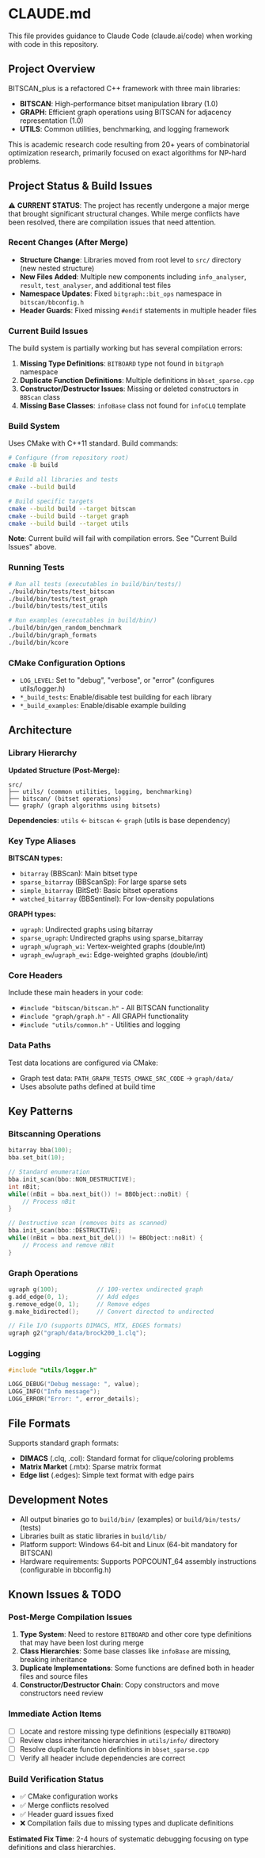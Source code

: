 # CLAUDE.md

This file provides guidance to Claude Code (claude.ai/code) when working with code in this repository.

## Project Overview

BITSCAN_plus is a refactored C++ framework with three main libraries:
- **BITSCAN**: High-performance bitset manipulation library (1.0)
- **GRAPH**: Efficient graph operations using BITSCAN for adjacency representation (1.0) 
- **UTILS**: Common utilities, benchmarking, and logging framework

This is academic research code resulting from 20+ years of combinatorial optimization research, primarily focused on exact algorithms for NP-hard problems.

## Project Status & Build Issues

⚠️ **CURRENT STATUS**: The project has recently undergone a major merge that brought significant structural changes. While merge conflicts have been resolved, there are compilation issues that need attention.

### Recent Changes (After Merge)
- **Structure Change**: Libraries moved from root level to `src/` directory (new nested structure)
- **New Files Added**: Multiple new components including `info_analyser`, `result`, `test_analyser`, and additional test files
- **Namespace Updates**: Fixed `bitgraph::bit_ops` namespace in `bitscan/bbconfig.h`
- **Header Guards**: Fixed missing `#endif` statements in multiple header files

### Current Build Issues
The build system is partially working but has several compilation errors:

1. **Missing Type Definitions**: `BITBOARD` type not found in `bitgraph` namespace
2. **Duplicate Function Definitions**: Multiple definitions in `bbset_sparse.cpp`
3. **Constructor/Destructor Issues**: Missing or deleted constructors in `BBScan` class
4. **Missing Base Classes**: `infoBase` class not found for `infoCLQ` template

### Build System

Uses CMake with C++11 standard. Build commands:

```bash
# Configure (from repository root)
cmake -B build

# Build all libraries and tests
cmake --build build

# Build specific targets  
cmake --build build --target bitscan
cmake --build build --target graph
cmake --build build --target utils
```

**Note**: Current build will fail with compilation errors. See "Current Build Issues" above.

### Running Tests

```bash
# Run all tests (executables in build/bin/tests/)
./build/bin/tests/test_bitscan
./build/bin/tests/test_graph  
./build/bin/tests/test_utils

# Run examples (executables in build/bin/)
./build/bin/gen_random_benchmark
./build/bin/graph_formats
./build/bin/kcore
```

### CMake Configuration Options

- `LOG_LEVEL`: Set to "debug", "verbose", or "error" (configures utils/logger.h)
- `*_build_tests`: Enable/disable test building for each library
- `*_build_examples`: Enable/disable example building

## Architecture

### Library Hierarchy

**Updated Structure (Post-Merge):**
```
src/
├── utils/ (common utilities, logging, benchmarking)
├── bitscan/ (bitset operations)
└── graph/ (graph algorithms using bitsets)
```

**Dependencies**: `utils` ← `bitscan` ← `graph` (utils is base dependency)

### Key Type Aliases

**BITSCAN types:**
- `bitarray` (BBScan): Main bitset type
- `sparse_bitarray` (BBScanSp): For large sparse sets
- `simple_bitarray` (BitSet): Basic bitset operations
- `watched_bitarray` (BBSentinel): For low-density populations

**GRAPH types:**
- `ugraph`: Undirected graphs using bitarray
- `sparse_ugraph`: Undirected graphs using sparse_bitarray  
- `ugraph_w`/`ugraph_wi`: Vertex-weighted graphs (double/int)
- `ugraph_ew`/`ugraph_ewi`: Edge-weighted graphs (double/int)

### Core Headers

Include these main headers in your code:
- `#include "bitscan/bitscan.h"` - All BITSCAN functionality
- `#include "graph/graph.h"` - All GRAPH functionality  
- `#include "utils/common.h"` - Utilities and logging

### Data Paths

Test data locations are configured via CMake:
- Graph test data: `PATH_GRAPH_TESTS_CMAKE_SRC_CODE` → `graph/data/`
- Uses absolute paths defined at build time

## Key Patterns

### Bitscanning Operations

```cpp
bitarray bba(100);
bba.set_bit(10);

// Standard enumeration
bba.init_scan(bbo::NON_DESTRUCTIVE);
int nBit;
while((nBit = bba.next_bit()) != BBObject::noBit) {
    // Process nBit
}

// Destructive scan (removes bits as scanned)
bba.init_scan(bbo::DESTRUCTIVE);
while((nBit = bba.next_bit_del()) != BBObject::noBit) {
    // Process and remove nBit
}
```

### Graph Operations

```cpp
ugraph g(100);           // 100-vertex undirected graph
g.add_edge(0, 1);        // Add edges
g.remove_edge(0, 1);     // Remove edges
g.make_bidirected();     // Convert directed to undirected

// File I/O (supports DIMACS, MTX, EDGES formats)
ugraph g2("graph/data/brock200_1.clq");
```

### Logging

```cpp
#include "utils/logger.h"

LOGG_DEBUG("Debug message: ", value);
LOGG_INFO("Info message");  
LOGG_ERROR("Error: ", error_details);
```

## File Formats

Supports standard graph formats:
- **DIMACS** (.clq, .col): Standard format for clique/coloring problems
- **Matrix Market** (.mtx): Sparse matrix format
- **Edge list** (.edges): Simple text format with edge pairs

## Development Notes

- All output binaries go to `build/bin/` (examples) or `build/bin/tests/` (tests)
- Libraries built as static libraries in `build/lib/`
- Platform support: Windows 64-bit and Linux (64-bit mandatory for BITSCAN)
- Hardware requirements: Supports POPCOUNT_64 assembly instructions (configurable in bbconfig.h)

## Known Issues & TODO

### Post-Merge Compilation Issues
1. **Type System**: Need to restore `BITBOARD` and other core type definitions that may have been lost during merge
2. **Class Hierarchies**: Some base classes like `infoBase` are missing, breaking inheritance
3. **Duplicate Implementations**: Some functions are defined both in header files and source files
4. **Constructor/Destructor Chain**: Copy constructors and move constructors need review

### Immediate Action Items
- [ ] Locate and restore missing type definitions (especially `BITBOARD`)
- [ ] Review class inheritance hierarchies in `utils/info/` directory
- [ ] Resolve duplicate function definitions in `bbset_sparse.cpp`
- [ ] Verify all header include dependencies are correct

### Build Verification Status
- ✅ CMake configuration works
- ✅ Merge conflicts resolved
- ✅ Header guard issues fixed
- ❌ Compilation fails due to missing types and duplicate definitions

**Estimated Fix Time**: 2-4 hours of systematic debugging focusing on type definitions and class hierarchies.